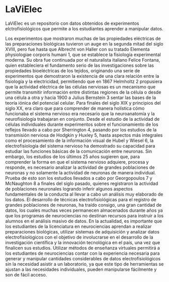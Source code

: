 # LaViElec
LaViElec es un repositorio con datos  obtenidos de experimentos elctrofisiológicos que permite a los estudiantes aprender a manipular datos.

Los experimentos que mostraron muchas de las propiedades eléctricas de las preparaciones biológicas
tuvieron un auge en la segunda mitad del siglo XVIII, pero fue hasta que Albrecht von Haller con su tratado
Elementa physiologiae corporis humani 1, que se establece la fisiología experimental moderna. Su obra
fue continuada por el naturalista italiano Felice Fontana, quien estableciera el fundamento serio de las
investigaciones sobre las propiedades bioeléctricas de los tejidos, originando una serie de experimentos
que demostraron la existencia de una clara relación entre la fisiología y la electricidad, permitiendo que
en 1867 Helmholtz 2 propusiera que la actividad eléctrica de las células nerviosas es un mecanismo que
permite transmitir información entre distintas regiones de la célula o desde una célula a otra y hacia 1900
a Julius Bernstein 3 sentar las bases de la teoría iónica del potencial celular. Para finales del siglo XIX y
principios del siglo XX, era claro que para comprender de manera holística cómo funcionaba el sistema
nervioso era necesario que la neuroanatomía y la neurofisiología trabajaran en conjunto.
Desde el estudio de la actividad de células individuales durante experimentos sobre el funcionamiento
de los reflejos llevado a cabo por Sherrington 4, pasando por los estudios de la transmisión nerviosa
de Hodgkin y Huxley 5, hasta aspectos más integrales como el procesamiento de la información visual
de Hubel y Wiesel 6, la electrofisiología del sistema nervioso ha demostrado su capacidad para estudiar
las funciones básicas de la comunicación entre neuronas. Sin embargo, los estudios de los últimos 25
años sugieren que, para comprender la forma en que el sistema nervioso adquiere, procesa y responde,
es necesario analizar la actividad de grandes poblaciones de neuronas y no solamente la actividad de
neuronas de manera individual. Prueba de esto son los estudios llevados a cabo por Georgopoulos 7
y McNaughton 8 a finales del siglo pasado, quienes registraron la actividad de poblaciones neuronales
logrando inferir algunos aspectos fundamentales de la conducta al llevar a cabo un análisis muy elaborado
de los datos.
El desarrollo de técnicas electrofisiológicas para el registro de grandes poblaciones de neuronas, ha traído
consigo, una gran cantidad de datos, los cuales muchas veces permanecen almacenados durante años ya
que los programas de neurociencias no destinan recursos para instruir a los alumnos en el análisis masivo
de datos. En la actualidad, es importante que los estudiantes de la licenciatura en neurociencias aprendan
a realizar preparaciones biológicas, utilizar sistemas de adquisición y analizar datos electrofisiológicos
con el objetivo de involucrarse en el desarrollo de la investigación científica y la innovación tecnológica
en el país, una vez que finalicen sus estudios.
Utilizar métodos de enseñanza virtuales permitirá a los estudiantes de neurociencias contar con la
experiencia necesaria para generar y manipular cantidades considerables de datos electrofisiológicos
sin la necesidad asistir a un laboratorio, ya que este tipo de herramientas se ajustan a las necesidades
individuales, pueden manipularse fácilmente y son de fácil acceso.
